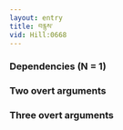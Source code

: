 ```yaml
---
layout: entry
title: བརྙས་
vid: Hill:0668
---
```

### Dependencies (N = 1)


### Two overt arguments


### Three overt arguments
